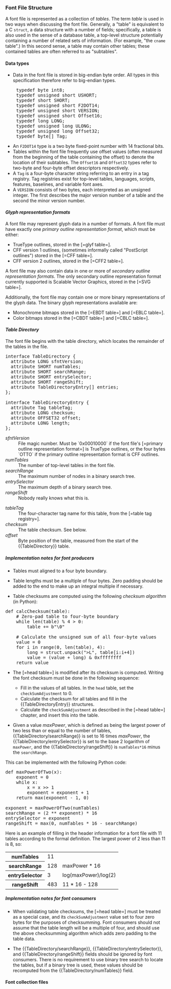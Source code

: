 <h3 id="font-file-structure">Font File Structure</h3>

A font file is represented as a collection of *tables*. The term <dfn>table</dfn> is used in two ways when discussing the font file. Generally, a "table" is equivalent to a C `struct`, a data structure with a number of fields; specifically, a table is also used in the sense of a database table, a top-level structure potentially containing a number of related sets of information. (For example, "the `cname` table".) In this second sense, a table may contain other tables; these contained tables are often referred to as "subtables".

<h4>Data types</h4>

* Data in the font file is stored in big-endian byte order. All types in this specification therefore refer to big-endian types.

<pre class="idl">
    typedef byte int8;
    typedef unsigned short USHORT;
    typedef short SHORT;
    typedef unsigned short F2DOT14;
    typedef unsigned short VERSION;
    typedef unsigned short Offset16;
    typedef long LONG;
    typedef unsigned long ULONG;
    typedef unsigned long Offset32;
    typedef byte[] Tag;
</pre>

* An `F2DOT14` type is a two byte fixed-point number with 14 fractional bits.
* Tables within the font file frequently use offset values (often measured from the beginning of the table containing the offset) to denote the location of their subtables. The `Offset16` and `Offset32` types refer to two-byte and four-byte offset descriptors respectively.
* A `Tag` is a four-byte character string referring to an entry in a tag registry. Tag registries exist for top-level tables, languages, scripts, features, baselines, and variable font axes.
* A `VERSION` consists of two bytes, each interpreted as an unsigned integer. The first describes the major version number of a table and the second the minor version number.

<h4 id="glyph-representation-formats"><dfn>Glyph representation formats</dfn></h4>

A font file may represent glyph data in a number of formats. A font file must have exactly one <dfn>primary outline representation format</dfn>, which must be either:

* TrueType outlines, stored in the [=glyf table=].
* CFF version 1 outlines, (sometimes informally called "PostScript outlines") stored in the [=CFF table=].
* CFF version 2 outlines, stored in the [=CFF2 table=].

A font file may also contain data in one or more of *secondary outline representation formats*. The only secondary outline representation format currently supported is Scalable Vector Graphics, stored in the [=SVG table=].

Additionally, the font file may contain one or more binary representations of the glyph data. The binary glyph representations available are:

* Monochrome bitmaps stored in the [=EBDT table=] and [=EBLC table=].
* Color bitmaps stored in the [=CBDT table=] and [=CBLC table=].

<h4 id="table-directory"><dfn>Table Directory</dfn></h4>

The font file begins with the table directory, which locates the remainder of the tables in the file.

<pre class="idl">
interface TableDirectory {
  attribute LONG sfntVersion;
  attribute SHORT numTables;
  attribute SHORT searchRange;
  attribute SHORT entrySelector;
  attribute SHORT rangeShift;
  attribute TableDirectoryEntry[] entries;
};

interface TableDirectoryEntry {
  attribute Tag tableTag;
  attribute LONG checksum;
  attribute OFFSET32 offset;
  attribute LONG length;
};
</pre>

<dl dfn-type=attribute dfn-for=TableDirectory>
  <dt><dfn>sfntVersion</dfn></dt>
  <dd>File magic number. Must be `0x00010000` if the font file's [=primary outline representation format=] is TrueType outlines, or the four bytes `OTTO` if the primary outline representation format is CFF outlines.</dd>
  <dt><dfn>numTables</dfn></dt>
  <dd>The number of top-level tables in the font file.</dd>
  <dt><dfn>searchRange</dfn></dt>
  <dd>The maximum number of nodes in a binary search tree. </dd>
  <dt><dfn>entrySelector</dfn></dt>
  <dd>The maximum depth of a binary search tree. </dd>
  <dt><dfn>rangeShift</dfn></dt>
  <dd>Nobody really knows what this is.</dd>
</dl>

<dl dfn-type=attribute dfn-for=TableDirectoryEntry>
  <dt><dfn>tableTag</dfn></dt>
  <dd>The four-character tag name for this table, from the [=table tag registry=].</dd>
  <dt><dfn>checksum</dfn></dt>
  <dd>The table checksum. See below.</dd>
  <dt><dfn>offset</dfn></dt>
  <dd>Byte position of the table, measured from the start of the {{TableDirectory}} table.
</dl>

<h5 id="TableDirectory.in-prod">Implementation notes for font producers</h5>

* Tables must aligned to a four byte boundary.

* Table lengths must be a multiple of four bytes. Zero padding should be added to the end to make up an integral multiple if necessary.

* Table checksums are computed using the following <dfn>checksum algorithm</dfn> (in Python):

<pre>
def calcChecksum(table):
    # Zero-pad table to four-byte boundary
    while len(table) % 4 > 0:
        table += b"\0"

    # Calculate the unsigned sum of all four-byte values
    value = 0
    for i in range(0, len(table), 4):
        long = struct.unpack(">L", table[i:i+4])
        value = (value + long) & 0xffffffff
    return value
</pre>

* The [=head table=] is modified after its checksum is computed. Writing the font checksum must be done in the following sequence:
    * Fill in the values of all tables. In the `head` table, set the `checkSumAdjustment` to 0.
    * Calculate the checksum for all tables and fill in the {{TableDirectoryEntry}} structures.
    * Calculate the `checkSumAdjustment` as described in the [=head table=] chapter, and insert this into the table.

* Given a value *maxPower*, which is defined as being the largest power of two less than or equal to the number of tables, {{TableDirectory/searchRange}} is set to 16 times *maxPower*, the {{TableDirectory/entrySelector}} is set to the base 2 logarithm of `maxPower`, and the {{TableDirectory/rangeShift}} is `numTables*16` minus the `searchRange`.

This can be implemented with the following Python code:

<pre>
def maxPowerOfTwo(x):
    exponent = 0
    while x:
        x = x >> 1
        exponent = exponent + 1
    return max(exponent - 1, 0)

exponent = maxPowerOfTwo(numTables)
searchRange = (2 ** exponent) * 16
entrySelector = exponent
rangeShift = max(0, numTables * 16 - searchRange)
</pre>

<div class="example">
Here is an example of filling in the header information for a font file with 11 tables according to the formal definition. The largest power of 2 less than 11 is 8, so:

<table>
    <tr><th>numTables</th><td>11</td><td></td></tr>
    <tr><th>searchRange</th><td>128</td><td>maxPower * 16</td></tr>
    <tr><th>entrySelector</th><td>3</td><td>log(maxPower)/log(2)</td></tr>
    <tr><th>rangeShift</th><td>483</td><td>11 * 16 - 128</td> </tr>
</table>
</div>

<h5 id="TableDirectory.in-cons">Implementation notes for font consumers</h5>

* When validating table checksums, the [=head table=] must be treated as a special case, and its `checkSumAdjustment` value set to four zero bytes for the purposes of checksumming. Font consumers should not assume that the table length will be a multiple of four, and should use the above checksumming algorithm which adds zero padding to the table data.

* The {{TableDirectory/searchRange}}, {{TableDirectory/entrySelector}}, and {{TableDirectory/rangeShift}} fields should be ignored by font consumers. There is no requirement to use binary tree search to locate the tables, but if a binary tree is used, these values should be recomputed from the {{TableDirectory/numTables}} field.

<h4>Font collection files</h4>

